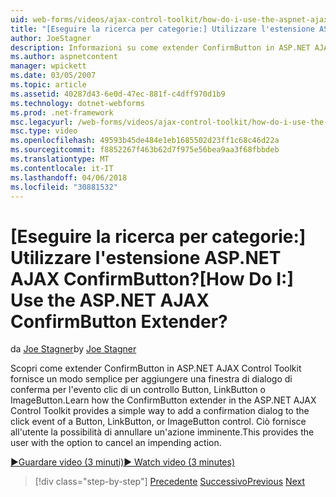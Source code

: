 ```yaml
---
uid: web-forms/videos/ajax-control-toolkit/how-do-i-use-the-aspnet-ajax-confirmbutton-extender
title: "[Eseguire la ricerca per categorie:] Utilizzare l'estensione ASP.NET AJAX ConfirmButton? | Microsoft Docs"
author: JoeStagner
description: Informazioni su come extender ConfirmButton in ASP.NET AJAX Control Toolkit fornisce un modo semplice per aggiungere una finestra di dialogo di conferma per l'evento clic di un pulsante, L....
ms.author: aspnetcontent
manager: wpickett
ms.date: 03/05/2007
ms.topic: article
ms.assetid: 40287d43-6e0d-47ec-881f-c4dff970d1b9
ms.technology: dotnet-webforms
ms.prod: .net-framework
msc.legacyurl: /web-forms/videos/ajax-control-toolkit/how-do-i-use-the-aspnet-ajax-confirmbutton-extender
msc.type: video
ms.openlocfilehash: 49593b45de484e1eb1685502d23ff1c68c46d22a
ms.sourcegitcommit: f8852267f463b62d7f975e56bea9aa3f68fbbdeb
ms.translationtype: MT
ms.contentlocale: it-IT
ms.lasthandoff: 04/06/2018
ms.locfileid: "30881532"
---
```

<a name="how-do-i-use-the-aspnet-ajax-confirmbutton-extender"></a><span data-ttu-id="26955-104">[Eseguire la ricerca per categorie:] Utilizzare l'estensione ASP.NET AJAX ConfirmButton?</span><span class="sxs-lookup"><span data-stu-id="26955-104">[How Do I:] Use the ASP.NET AJAX ConfirmButton Extender?</span></span>
====================
<span data-ttu-id="26955-105">da [Joe Stagner](https://github.com/JoeStagner)</span><span class="sxs-lookup"><span data-stu-id="26955-105">by [Joe Stagner](https://github.com/JoeStagner)</span></span>

<span data-ttu-id="26955-106">Scopri come extender ConfirmButton in ASP.NET AJAX Control Toolkit fornisce un modo semplice per aggiungere una finestra di dialogo di conferma per l'evento clic di un controllo Button, LinkButton o ImageButton.</span><span class="sxs-lookup"><span data-stu-id="26955-106">Learn how the ConfirmButton extender in the ASP.NET AJAX Control Toolkit provides a simple way to add a confirmation dialog to the click event of a Button, LinkButton, or ImageButton control.</span></span> <span data-ttu-id="26955-107">Ciò fornisce all'utente la possibilità di annullare un'azione imminente.</span><span class="sxs-lookup"><span data-stu-id="26955-107">This provides the user with the option to cancel an impending action.</span></span>

[<span data-ttu-id="26955-108">&#9654;Guardare video (3 minuti)</span><span class="sxs-lookup"><span data-stu-id="26955-108">&#9654; Watch video (3 minutes)</span></span>](https://channel9.msdn.com/Blogs/ASP-NET-Site-Videos/how-do-i-use-the-aspnet-ajax-confirmbutton-extender)

> [!div class="step-by-step"]
> <span data-ttu-id="26955-109">[Precedente](how-do-i-get-started-with-the-aspnet-ajax-animation-extender-control.md)
> [Successivo](how-do-i-use-the-aspnet-ajax-slider-control.md)</span><span class="sxs-lookup"><span data-stu-id="26955-109">[Previous](how-do-i-get-started-with-the-aspnet-ajax-animation-extender-control.md)
[Next](how-do-i-use-the-aspnet-ajax-slider-control.md)</span></span>

